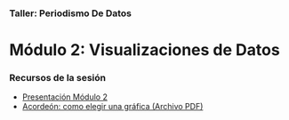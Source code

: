 ### Taller: Periodismo De Datos
# Módulo 2: Visualizaciones de Datos

### Recursos de la sesión 
- [Presentación Módulo 2](https://docs.google.com/presentation/d/1K9XJtu13dl1kduANn-t_Kv7pSFdi8I2bRpxLmpOaKBE/) 
- [Acordeón: como elegir una gráfica (Archivo PDF)](https://github.com/JaliscoComoVamos/PeriodismoDeDatos/raw/master/Modulo%202-%20Visualizacion%20de%20datos/Acordeon%20Escoger%20Tabla.pdf)
